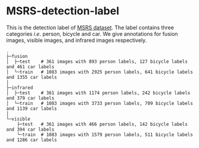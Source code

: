 # MSRS-detection-label
This is the detection label of [MSRS dataset](https://github.com/Linfeng-Tang/MSRS).
The label contains three categories $i.e.$ person, bicycle and car.
We give annotations for fusion images, visible images, and infrared images respectively. 

~~~
.
├─fusion
│  ├─test    # 361 images with 893 person labels, 127 bicycle labels and 461 car labels
│  └─train   # 1083 images with 2925 person labels, 641 bicycle labels and 1355 car labels
│          
├─infrared
│  ├─test    # 361 images with 1174 person labels, 242 bicycle labels and 379 car labels
│  └─train   # 1083 images with 3733 person labels, 709 bicycle labels and 1139 car labels
│          
└─visible
    ├─test   # 361 images with 466 person labels, 142 bicycle labels and 394 car labels
    └─train  # 1083 images with 1579 person labels, 511 bicycle labels and 1286 car labels
  
~~~

<!-- The RoadScene_Annotation dataset is annotated with 121 aligned Vis and IR image pairs selected from RoadScene(https://github.com/hanna-xu/RoadScene). For each instance, 14 semantic categories are defined and annotated except for the "background" category, i.e. “sky”, “tree”, “car”, “bicyclist”, “road”, “pavement”, “grass”, “fence”, “pedestrian”, “roadsign”, “building”, “pole”, “wire”, “light”. Each instance has annotations whenever the corresponding category appears in the current image. -->
